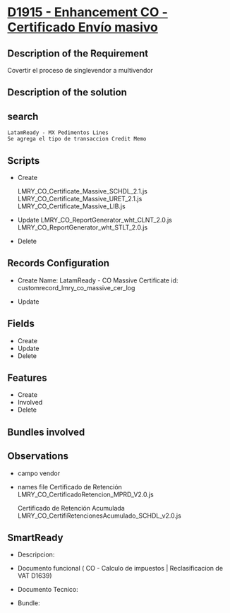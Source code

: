 # [D1915 - Enhancement  CO - Certificado Envío masivo](https://docs.google.com/document/d/1U-xs36pa56XOKODykvpAWeM_ql_LhusSL1Wu6pKa6CE/edit?tab=t.0s)

## Description of the Requirement

Covertir el proceso de singlevendor a multivendor



## Description of the solution

## search

    LatamReady - MX Pedimentos Lines
    Se agrega el tipo de transaccion Credit Memo
     
## Scripts
+ Create

    LMRY_CO_Certificate_Massive_SCHDL_2.1.js
    LMRY_CO_Certificate_Massive_URET_2.1.js
    LMRY_CO_Certificate_Massive_LIB.js

+ Update
    LMRY_CO_ReportGenerator_wht_CLNT_2.0.js
    LMRY_CO_ReportGenerator_wht_STLT_2.0.js

+ Delete


## Records Configuration
+ Create
    Name: LatamReady - CO Massive Certificate
    id: customrecord_lmry_co_massive_cer_log 
    
+ Update
    
## Fields
+ Create
+ Update 
+ Delete

## Features
+ Create
+ Involved
+ Delete

## Bundles involved


## Observations
 
+ campo vendor

 + names file
    Certificado de Retención
    LMRY_CO_CertificadoRetencion_MPRD_V2.0.js

    Certificado de Retención Acumulada
    LMRY_CO_CertifiRetencionesAcumulado_SCHDL_v2.0.js

## SmartReady

+ Descripcion:



+ Documento funcional ( CO - Calculo de impuestos | Reclasificacion de VAT D1639)



+ Documento Tecnico:


+ Bundle:

























